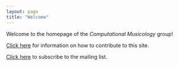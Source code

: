 ```yaml
---
layout: page
title: "Welcome"
---
```


Welcome to the homepage of the *Computational Musicology* group!

[Click here](https://computational-musicology.github.io/contributing.html)
for information on how to contribute to this site.

[Click here](https://groups.google.com/forum/#!forum/computational-musicology)
to subscribe to the mailing list.
